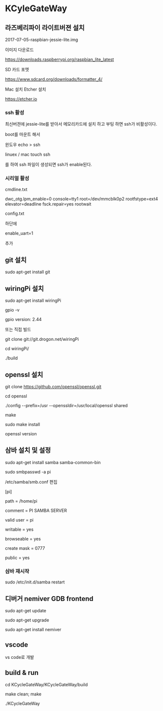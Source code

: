 # KCyleGateWay

## 라즈베리파이 라이트버젼 설치
2017-07-05-raspbian-jessie-lite.img

이미지 다운로드

<https://downloads.raspberrypi.org/raspbian_lite_latest>

SD 카드 포멧

<https://www.sdcard.org/downloads/formatter_4/>

 Mac 설치 Etcher 설치
 
<https://etcher.io>

### ssh 활성
최신버젼에 jessie-lite를 받아서 메모리카드에 설치 하고 부팅 하면 ssh가 비활성이다.

boot를 마운트 해서

윈도우 echo > ssh

linuex / mac touch ssh

를 하여 ssh 파일이 생성되면 ssh가 enable된다.


### 시리얼 활성
cmdline.txt

dwc_otg.lpm_enable=0 console=tty1 root=/dev/mmcblk0p2 rootfstype=ext4 elevator=deadline fsck.repair=yes rootwait

config.txt

하단에 

enable_uart=1

추가

## git 설치
sudo apt-get install git

## wiringPi 설치
sudo apt-get install wiringPi

gpio -v

gpio version: 2.44

또는 직접 빌드

git clone git://git.drogon.net/wiringPi

cd wiringPi/

./build


## openssl 설치
git clone https://github.com/openssl/openssl.git

cd openssl

./config --prefix=/usr --openssldir=/usr/local/openssl shared

make

sudo make install

openssl version


## 삼바 설치 및 설정
sudo apt-get install samba samba-common-bin

sudo smbpasswd -a pi


/etc/samba/smb.conf 편집

[pi]

path = /home/pi

comment = PI SAMBA SERVER

valid user = pi

writable = yes

browseable = yes

create mask = 0777

public = yes


### 삼바 재시작
sudo /etc/init.d/samba restart



## 디버거 nemiver GDB frontend
sudo apt-get update

sudo apt-get upgrade

sudo apt-get install nemiver    


## vscode
vs code로 개발

## build & run
cd KCycleGateWay/KCycleGateWay/build

make clean; make

./KCycleGateWay

